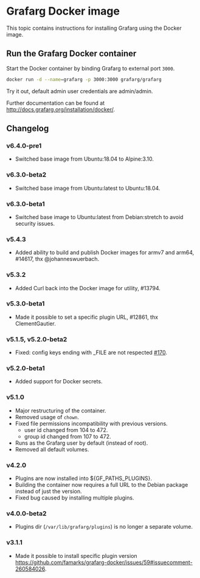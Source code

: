 # Grafarg Docker image

This topic contains instructions for installing Grafarg using the Docker image.

## Run the Grafarg Docker container

Start the Docker container by binding Grafarg to external port `3000`.

```bash
docker run -d --name=grafarg -p 3000:3000 grafarg/grafarg
```

Try it out, default admin user credentials are admin/admin.

Further documentation can be found at http://docs.grafarg.org/installation/docker/.

## Changelog

### v6.4.0-pre1

- Switched base image from Ubuntu:18.04 to Alpine:3.10.

### v6.3.0-beta2
- Switched base image from Ubuntu:latest to Ubuntu:18.04.

### v6.3.0-beta1
- Switched base image to Ubuntu:latest from Debian:stretch to avoid security issues.

### v5.4.3
- Added ability to build and publish Docker images for armv7 and arm64, #14617, thx @johanneswuerbach.

### v5.3.2
- Added Curl back into the Docker image for utility, #13794.

### v5.3.0-beta1
- Made it possible to set a specific plugin URL, #12861, thx ClementGautier.

### v5.1.5, v5.2.0-beta2
- Fixed: config keys ending with _FILE are not respected [#170](https://github.com/famarks/grafarg-docker/issues/170).

### v5.2.0-beta1
- Added support for Docker secrets.

### v5.1.0
- Major restructuring of the container.
- Removed usage of `chown`.
- Fixed file permissions incompatibility with previous versions.
  * user id changed from 104 to 472.
  * group id changed from 107 to 472.
- Runs as the Grafarg user by default (instead of root).
- Removed all default volumes.

### v4.2.0
- Plugins are now installed into ${GF_PATHS_PLUGINS}.
- Building the container now requires a full URL to the Debian package instead of just the version.
- Fixed bug caused by installing multiple plugins.

### v4.0.0-beta2
- Plugins dir (`/var/lib/grafarg/plugins`) is no longer a separate volume.

### v3.1.1
- Made it possible to install specific plugin version https://github.com/famarks/grafarg-docker/issues/59#issuecomment-260584026.

